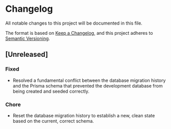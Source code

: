 # Changelog

All notable changes to this project will be documented in this file.

The format is based on [Keep a Changelog](https://keepachangelog.com/en/1.0.0/),
and this project adheres to [Semantic Versioning](https://semver.org/spec/v2.0.0.html).

## [Unreleased]

### Fixed
- Resolved a fundamental conflict between the database migration history and the Prisma schema that prevented the development database from being created and seeded correctly.

### Chore
- Reset the database migration history to establish a new, clean state based on the current, correct schema.
